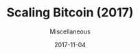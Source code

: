 ---
layout: media
title: Scaling Bitcoin (2017)
date: 2017-11-04
categories: ['Bitcoin']
author: ['Miscellaneous']
external_url: https://www.youtube.com/watch?v=BPNs9EVxWrA&list=PLX1jlrc_KO1etzMwyTi4-AJbdstCqo9UO
---